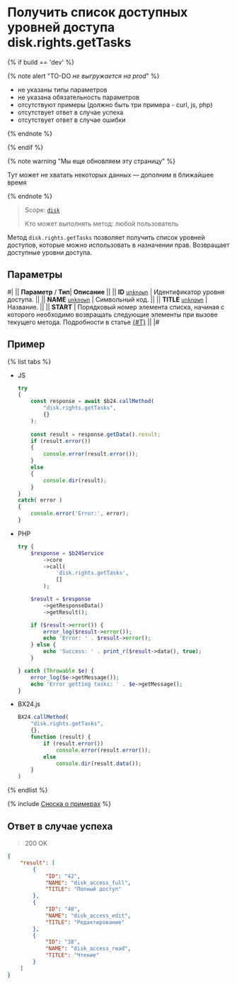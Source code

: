 # Получить список доступных уровней доступа disk.rights.getTasks

{% if build == 'dev' %}

{% note alert "TO-DO _не выгружается на prod_" %}

- не указаны типы параметров
- не указана обязательность параметров
- отсутствуют примеры (должно быть три примера - curl, js, php)
- отсутствует ответ в случае успеха
- отсутствует ответ в случае ошибки

{% endnote %}

{% endif %}

{% note warning "Мы еще обновляем эту страницу" %}

Тут может не хватать некоторых данных — дополним в ближайшее время

{% endnote %}

> Scope: [`disk`](../../scopes/permissions.md)
>
> Кто может выполнять метод: любой пользователь

Метод `disk.rights.getTasks` позволяет получить список уровней доступов, которые можно использовать в назначении прав.
Возвращает доступные уровни доступа. 

## Параметры

#|
||  **Параметр** / **Тип**| **Описание** ||
|| **ID**
[`unknown`](../../data-types.md) | Идентификатор уровня доступа. ||
|| **NAME**
[`unknown`](../../data-types.md) |  Символьный код. ||
|| **TITLE**
[`unknown`](../../data-types.md) |  Название. ||
|| **START** | Порядковый номер элемента списка, начиная с которого необходимо возвращать следующие элементы при вызове текущего метода. Подробности в статье [{#T}](../../../settings/how-to-call-rest-api/list-methods-pecularities.md) ||
|#

## Пример

{% list tabs %}

- JS


    ```js
    try
    {
    	const response = await $b24.callMethod(
    		"disk.rights.getTasks",
    		{}
    	);
    	
    	const result = response.getData().result;
    	if (result.error())
    	{
    		console.error(result.error());
    	}
    	else
    	{
    		console.dir(result);
    	}
    }
    catch( error )
    {
    	console.error('Error:', error);
    }
    ```

- PHP


    ```php
    try {
        $response = $b24Service
            ->core
            ->call(
                'disk.rights.getTasks',
                []
            );
    
        $result = $response
            ->getResponseData()
            ->getResult();
    
        if ($result->error()) {
            error_log($result->error());
            echo 'Error: ' . $result->error();
        } else {
            echo 'Success: ' . print_r($result->data(), true);
        }
    
    } catch (Throwable $e) {
        error_log($e->getMessage());
        echo 'Error getting tasks: ' . $e->getMessage();
    }
    ```

- BX24.js

    ```js
    BX24.callMethod(
        "disk.rights.getTasks",
        {},
        function (result) {
            if (result.error())
                console.error(result.error());
            else
                console.dir(result.data());
        }
    )
    ```

{% endlist %}

{% include [Сноска о примерах](../../../_includes/examples.md) %}

## Ответ в случае успеха

> 200 OK

```json
{
    "result": [
        {
            "ID": "42",
            "NAME": "disk_access_full",
            "TITLE": "Полный доступ"
        },
        {
            "ID": "40",
            "NAME": "disk_access_edit",
            "TITLE": "Редактирование"
        },
        {
            "ID": "38",
            "NAME": "disk_access_read",
            "TITLE": "Чтение"
        }
    ]
}
```